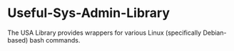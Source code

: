 # Useful-Sys-Admin-Library

The USA Library provides wrappers for various Linux (specifically Debian-based) bash commands.
